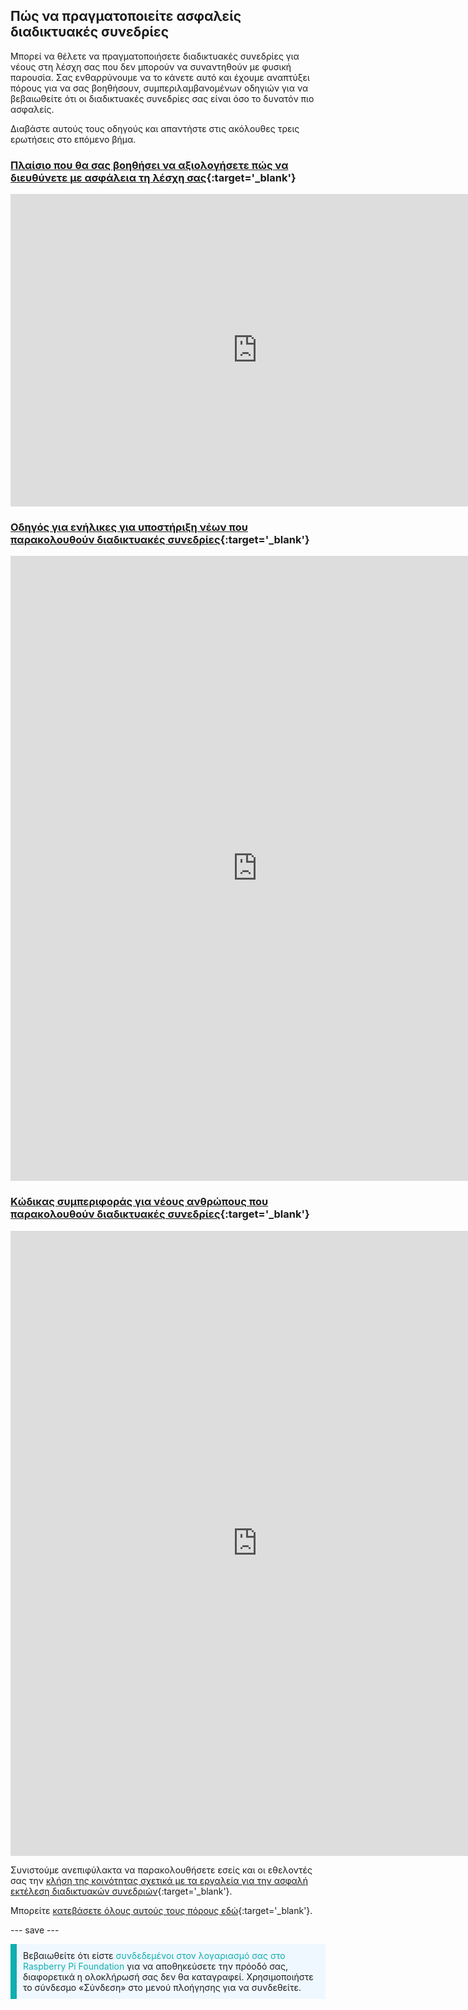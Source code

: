 ## Πώς να πραγματοποιείτε ασφαλείς διαδικτυακές συνεδρίες

Μπορεί να θέλετε να πραγματοποιήσετε διαδικτυακές συνεδρίες για νέους στη λέσχη σας που δεν μπορούν να συναντηθούν με φυσική παρουσία. Σας ενθαρρύνουμε να το κάνετε αυτό και έχουμε αναπτύξει πόρους για να σας βοηθήσουν, συμπεριλαμβανομένων οδηγιών για να βεβαιωθείτε ότι οι διαδικτυακές συνεδρίες σας είναι όσο το δυνατόν πιο ασφαλείς.

Διαβάστε αυτούς τους οδηγούς και απαντήστε στις ακόλουθες τρεις ερωτήσεις στο επόμενο βήμα.

### [Πλαίσιο που θα σας βοηθήσει να αξιολογήσετε πώς να διευθύνετε με ασφάλεια τη λέσχη σας](https://static.raspberrypi.org/files/clubs/Code_Club_and_CoderDojo_CV_Framework.pdf){:target='_blank'}

<embed src="https://static.raspberrypi.org/files/clubs/Code_Club_and_CoderDojo_CV_Framework.pdf" width="790" height="500" 
 type="application/pdf">

### [Οδηγός για ενήλικες για υποστήριξη νέων που παρακολουθούν διαδικτυακές συνεδρίες](https://static.raspberrypi.org/files/clubs/Code_Club_and_CoderDojo_Parent_Guide_Supporting_Online_Coding_Session.pdf){:target='_blank'}

<embed src="https://static.raspberrypi.org/files/clubs/Code_Club_and_CoderDojo_Parent_Guide_Supporting_Online_Coding_Session.pdf" width="790" height="1000" 
 type="application/pdf">

### [Κώδικας συμπεριφοράς για νέους ανθρώπους που παρακολουθούν διαδικτυακές συνεδρίες](https://static.raspberrypi.org/files/clubs/CoderDojo_Code_Club_Online_Code_of_Behaviour_A4_DIGITAL.pdf){:target='_blank'}

<embed src="https://static.raspberrypi.org/files/clubs/CoderDojo_Code_Club_Online_Code_of_Behaviour_A4_DIGITAL.pdf" width="790" height="1000" 
 type="application/pdf">

Συνιστούμε ανεπιφύλακτα να παρακολουθήσετε εσείς και οι εθελοντές σας την [κλήση της κοινότητας σχετικά με τα εργαλεία για την ασφαλή εκτέλεση διαδικτυακών συνεδριών](https://www.gotostage.com/channel/d20e514831f340b3913659639068c724/recording/92bd90b755964f49b87bfd99f9624435/watch?source=CHANNEL){:target='_blank'}.

Μπορείτε [κατεβάσετε όλους αυτούς τους πόρους εδώ](https://rpf.io/p/el-GR/safeguarding-module-go){:target='_blank'}.

--- save ---

<p style="border-left: solid; border-width:10px; border-color: #0faeb0; background-color: aliceblue; padding: 10px;">
Βεβαιωθείτε ότι είστε <span style="color: #0faeb0">συνδεδεμένοι στον λογαριασμό σας στο Raspberry Pi Foundation</span> για να αποθηκεύσετε την πρόοδό σας, διαφορετικά η ολοκλήρωσή σας δεν θα καταγραφεί. Χρησιμοποιήστε το σύνδεσμο «Σύνδεση» στο μενού πλοήγησης για να συνδεθείτε.
</p>

